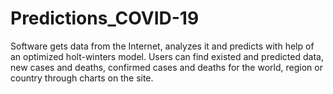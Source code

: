 # Predictions_COVID-19

Software gets data from the Internet, analyzes it and predicts with help of an optimized 
holt-winters model. Users can find existed and predicted data, new cases and deaths, 
confirmed cases and deaths for the world, region or country through charts on the site. 
